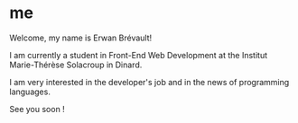# me
Welcome, my name is Erwan Brévault!

I am currently a student in Front-End Web Development at the Institut Marie-Thérèse Solacroup in Dinard.

I am very interested in the developer's job and in the news of programming languages.

See you soon !
